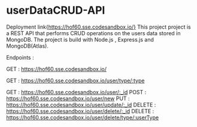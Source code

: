# userDataCRUD-API
Deployment link{https://hof60.sse.codesandbox.io/}
 This project project is a REST API that performs CRUD operations on the users data stored in MongoDB.
 The project is build with Node.js , Express.js and MongoDB(Atlas).
 
 Endpoints :
 
 GET    : https://hof60.sse.codesandbox.io/ 
 
 GET    : https://hof60.sse.codesandbox.io/user/type/:type
 
 GET    : https://hof60.sse.codesandbox.io/user/:_id
 POST   : https://hof60.sse.codesandbox.io/user/new
 PUT    : https://hof60.sse.codesandbox.io/user/update/:_id
 DELETE : https://hof60.sse.codesandbox.io/user/delete/:_id
 DELETE : https://hof60.sse.codesandbox.io/user/delete/type/:userType
 
